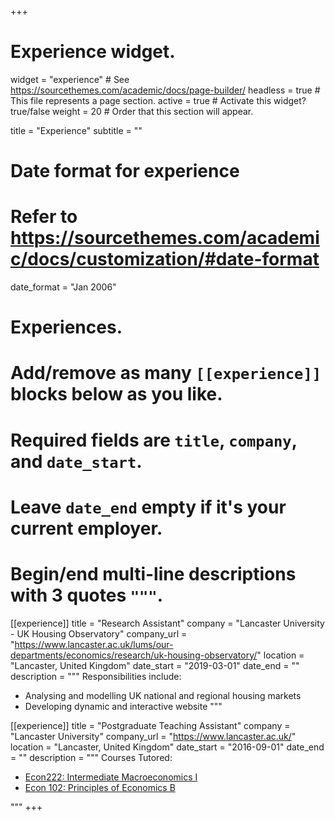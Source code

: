 +++
# Experience widget.
widget = "experience"  # See https://sourcethemes.com/academic/docs/page-builder/
headless = true  # This file represents a page section.
active = true  # Activate this widget? true/false
weight = 20  # Order that this section will appear.

title = "Experience"
subtitle = ""

# Date format for experience
#   Refer to https://sourcethemes.com/academic/docs/customization/#date-format
date_format = "Jan 2006"

# Experiences.
#   Add/remove as many `[[experience]]` blocks below as you like.
#   Required fields are `title`, `company`, and `date_start`.
#   Leave `date_end` empty if it's your current employer.
#   Begin/end multi-line descriptions with 3 quotes `"""`.
[[experience]]
  title = "Research Assistant"
  company = "Lancaster University - UK Housing Observatory"
  company_url = "https://www.lancaster.ac.uk/lums/our-departments/economics/research/uk-housing-observatory/"
  location = "Lancaster, United Kingdom"
  date_start = "2019-03-01"
  date_end = ""
  description = """
  Responsibilities include:
  
  * Analysing and modelling UK national and regional housing markets
  * Developing dynamic and interactive website
  """
  
[[experience]]
  title = "Postgraduate Teaching Assistant"
  company = "Lancaster University"
  company_url = "https://www.lancaster.ac.uk/"
  location = "Lancaster, United Kingdom"
  date_start = "2016-09-01"
  date_end = ""
  description = """ 
  Courses Tutored:
  
  * [Econ222: Intermediate Macroeconomics I](http://www.lusi.lancaster.ac.uk/CoursesHandbook/ModuleDetails/ModuleDetail?yearId=000114&courseId=016985)
  * [Econ 102: Principles of Economics B](http://www.lusi.lancaster.ac.uk/CoursesHandbook/ModuleDetails/ModuleDetail?yearId=000114&courseId=018424)

"""
+++

